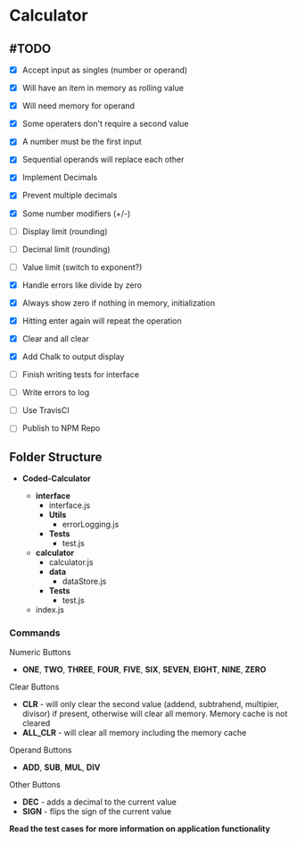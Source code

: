# Calculator

## \#TODO

- [x] Accept input as singles (number or operand)
- [x] Will have an item in memory as rolling value
- [x] Will need memory for operand
- [x] Some operaters don't require a second value
- [x] A number must be the first input
- [x] Sequential operands will replace each other
- [x] Implement Decimals
- [x] Prevent multiple decimals
- [x] Some number modifiers (+/-)
- [ ] Display limit (rounding)
- [ ] Decimal limit (rounding)
- [ ] Value limit (switch to exponent?)
- [x] Handle errors like divide by zero
- [x] Always show zero if nothing in memory, initialization
- [x] Hitting enter again will repeat the operation
- [x] Clear and all clear

- [x] Add Chalk to output display
- [ ] Finish writing tests for interface
- [ ] Write errors to log
- [ ] Use TravisCI
- [ ] Publish to NPM Repo

## Folder Structure

- **Coded-Calculator**

  - **interface**
    - interface.js
    - **Utils**
      - errorLogging.js
    - **Tests**
      - test.js
  - **calculator**
    - calculator.js
    - **data**
      - dataStore.js
    - **Tests**
      - test.js
  - index.js

### Commands

Numeric Buttons

- **ONE**, **TWO**, **THREE**, **FOUR**, **FIVE**, **SIX**, **SEVEN**, **EIGHT**, **NINE**, **ZERO**

Clear Buttons

- **CLR** - will only clear the second value (addend, subtrahend, multipier, divisor) if present, otherwise will clear all memory. Memory cache is not cleared
- **ALL_CLR** - will clear all memory including the memory cache

Operand Buttons

- **ADD**, **SUB**, **MUL**, **DIV**

Other Buttons

- **DEC** - adds a decimal to the current value
- **SIGN** - flips the sign of the current value

**Read the test cases for more information on application functionality**
